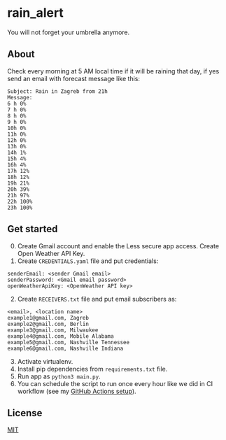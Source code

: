 # rain_alert
You will not forget your umbrella anymore.

## About
Check every morning at 5 AM local time if it will be raining that day, if yes 
send an email with forecast message like this:
```
Subject: Rain in Zagreb from 21h
Message:
6 h 0%
7 h 0%
8 h 0%
9 h 0%
10h 0%
11h 0%
12h 0%
13h 0%
14h 1%
15h 4%
16h 4%
17h 12%
18h 12%
19h 21%
20h 39%
21h 97%
22h 100%
23h 100%
```

## Get started
0. Create Gmail account and enable the Less secure app access. 
Create Open Weather API Key.
1. Create `CREDENTIALS.yaml` file and put credentials:
```
senderEmail: <sender Gmail email>
senderPassword: <Gmail email password>
openWeatherApiKey: <OpenWeather API key>
```
2. Create `RECEIVERS.txt` file and put email subscribers as:
```
<email>, <location name>
example1@gmail.com, Zagreb
example2@gmail.com, Berlin
example3@gmail.com, Milwaukee
example4@gmail.com, Mobile Alabama
example5@gmail.com, Nashville Tennessee
example6@gmail.com, Nashville Indiana
```
3. Activate virtualenv.
4. Install pip dependencies from `requirements.txt` file.
5. Run app as `python3 main.py`.
6. You can schedule the script to run once every 
hour like we did in CI workflow (see my [GitHub Actions setup](https://github.com/IvanVnucec/rain_alert/blob/master/.github/workflows/main.yml)).

## License
[MIT](LICENSE.md)

